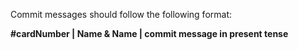 Commit messages should follow the following format:  

**#cardNumber | Name & Name | commit message in present tense**